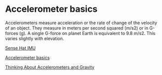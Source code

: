 <h1>Accelerometer basics</h1>

Accelerometers measure acceleration or the rate of change of the velocity of an object. They measure in meters per second squared (m/s2) or in G-forces (g). A single G-force on planet Earth is equivalent to 9.8 m/s2.  This varies slightly with elevation.  

<a href="https://projects.raspberrypi.org/en/projects/getting-started-with-the-sense-hat/8">Sense Hat IMU</a>

<a href="https://learn.sparkfun.com/tutorials/accelerometer-basics/all">Accelerometer basics</a>

<a href="http://www.lunar.org/docs/LUNARclips/v5/v5n1/Accelerometers.html">Thinking About Accelerometers and Gravity</a>


<a href=""></a>


